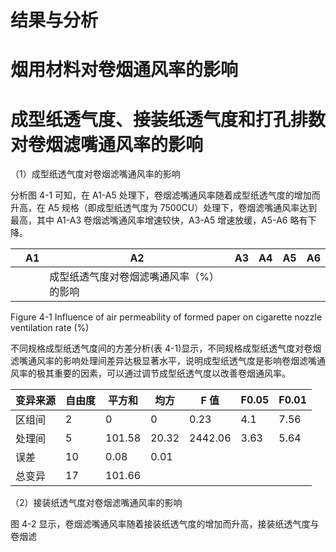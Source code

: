 # 结果与分析

# 烟用材料对卷烟通风率的影响

# 成型纸透气度、接装纸透气度和打孔排数对卷烟滤嘴通风率的影响

（1）成型纸透气度对卷烟滤嘴通风率的影响

分析图 4-1 可知，在 A1-A5 处理下，卷烟滤嘴通风率随着成型纸透气度的增加而升高，在 A5 规格（即成型纸透气度为 7500CU）处理下，卷烟滤嘴通风率达到最高，其中 A1-A3 卷烟滤嘴通风率增速较快，A3-A5 增速放缓，A5-A6 略有下降。

| |A1|A2|A3|A4|A5|A6|
|---|---|---|---|---|---|---|
| | |成型纸透气度对卷烟滤嘴通风率（%）的影响| | | | |

Figure 4-1 Influence of air permeability of formed paper on cigarette nozzle ventilation rate (%)

不同规格成型纸透气度间的方差分析(表 4-1)显示，不同规格成型纸透气度对卷烟滤嘴通风率的影响处理间差异达极显著水平，说明成型纸透气度是影响卷烟滤嘴通风率的极其重要的因素，可以通过调节成型纸透气度以改善卷烟通风率。

|变异来源|自由度|平方和|均方|F 值|F0.05|F0.01|
|---|---|---|---|---|---|---|
|区组间|2|0|0|0.23|4.1|7.56|
|处理间|5|101.58|20.32|2442.06|3.63|5.64|
|误差|10|0.08|0.01| | | |
|总变异|17|101.66| | | | |

（2）接装纸透气度对卷烟滤嘴通风率的影响

图 4-2 显示，卷烟滤嘴通风率随着接装纸透气度的增加而升高，接装纸透气度与卷烟滤